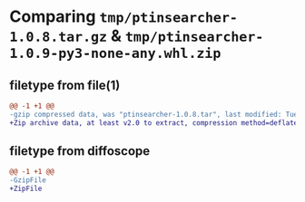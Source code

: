 # Comparing `tmp/ptinsearcher-1.0.8.tar.gz` & `tmp/ptinsearcher-1.0.9-py3-none-any.whl.zip`

## filetype from file(1)

```diff
@@ -1 +1 @@
-gzip compressed data, was "ptinsearcher-1.0.8.tar", last modified: Tue May  7 15:09:47 2024, max compression
+Zip archive data, at least v2.0 to extract, compression method=deflate
```

## filetype from diffoscope

```diff
@@ -1 +1 @@
-GzipFile
+ZipFile
```

